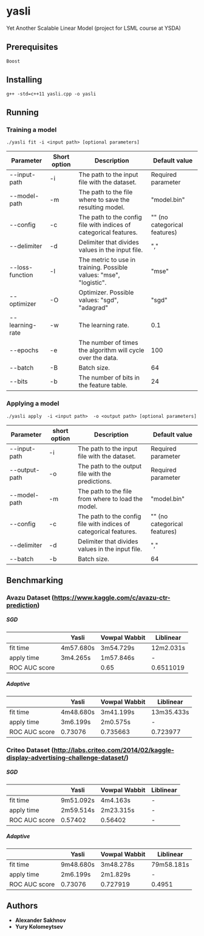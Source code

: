 # yasli
Yet Another Scalable Linear Model (project for LSML course at YSDA)

## Prerequisites

```
Boost
```

## Installing

```
g++ -std=c++11 yasli.cpp -o yasli
```

## Running

### Training a model

```
./yasli fit -i <input path> [optional parameters]
```
| Parameter   | Short option | Description | Default value  |
| ----------- |---------------| --------|  -----------------|
| --input-path|   -i  | The path to the input file with the dataset. |Required parameter  |
| --model-path|   -m  | The path to the file where to save the resulting model. | "model.bin" |
| --config|   -c  | The path to the config file with indices of categorical features. | "" (no categorical features) |
| --delimiter|   -d  | Delimiter that divides values in the input file. | ","  |
| --loss-function|   -l  |The metric to use in training. Possible values: "mse", "logistic". | "mse"  |
| --optimizer|   -O  | Optimizer.  Possible values: "sgd", "adagrad" | "sgd"  |
| --learning-rate|   -w  | The learning rate. | 0.1  |
| --epochs|   -e  | The number of times the algorithm will cycle over the data. |100 |
| --batch|   -B  | Batch size. | 64 |
| --bits|   -b  | The number of bits in the feature table. | 24 |


### Applying a model
```
./yasli apply  -i <input path>  -o <output path> [optional parameters]
```
| Parameter   | short option | Description | Default value  |
| ----------- |--------------| ------------| -------------- |
| --input-path|   -i  | The path to the input file with the dataset. |Required parameter  |
| --output-path|   -o  | The path to the output file with the predictions. |Required parameter  |
| --model-path|   -m  | The path to the file from where to load the model. | "model.bin" |
| --config|   -c  | The path to the config file with indices of categorical features. | "" (no categorical features) |
| --delimiter|   -d  | Delimiter that divides values in the input file. | ","  |
| --batch|   -b  | Batch size. | 64 |


## Benchmarking

### Avazu Dataset (https://www.kaggle.com/c/avazu-ctr-prediction)

##### SGD
|               | Yasli        |Vowpal Wabbit|Liblinear       |
| ------------- |--------------| ------------| -------------- |
| fit time      |  4m57.680s    |   3m54.729s  |   12m2.031s    |
| apply time    |  3m4.265s  |    1m57.846s  |      -         |
| ROC AUC score |              |    0.65     |    0.6511019   |

##### Adaptive
|               | Yasli        |Vowpal Wabbit|Liblinear       |
| ------------- |--------------| ------------| -------------- |
| fit time      |  4m48.680s    |  3m41.199s  |   13m35.433s   |
| apply time    |  3m6.199s    |  2m0.575s   |      -         |
| ROC AUC score |   0.73076    |   0.735663  |   0.723977     |

### Criteo Dataset (http://labs.criteo.com/2014/02/kaggle-display-advertising-challenge-dataset/)

##### SGD
|               | Yasli        |Vowpal Wabbit|Liblinear       |
| ------------- |--------------| ------------| -------------- |
| fit time      |  9m51.092s    |  4m4.163s  |   -    |
| apply time    |   2m59.514s |    2m23.315s  |      -         |
| ROC AUC score |    0.57402    |   0.56402     |    -   |

##### Adaptive
|               | Yasli        |Vowpal Wabbit|Liblinear     |
| ------------- |--------------| ------------| ------------ |
| fit time      |  9m48.680s   |  3m48.278s |   79m58.181s   |
| apply time    |  2m6.199s    |  2m1.829s |      -      |
| ROC AUC score |   0.73076    |   0.727919  |   0.4951   |

## Authors

* **Alexander Sakhnov**
* **Yury Kolomeytsev**
